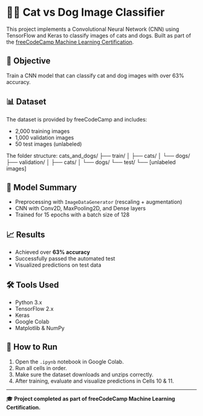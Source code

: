 # 🐶🐱 Cat vs Dog Image Classifier

This project implements a Convolutional Neural Network (CNN) using TensorFlow and Keras to classify images of cats and dogs. Built as part of the [freeCodeCamp Machine Learning Certification](https://www.freecodecamp.org/).

## 🎯 Objective
Train a CNN model that can classify cat and dog images with over 63% accuracy.

## 📊 Dataset
The dataset is provided by freeCodeCamp and includes:
- 2,000 training images
- 1,000 validation images
- 50 test images (unlabeled)

The folder structure:
cats_and_dogs/
├── train/
│ ├── cats/
│ └── dogs/
├── validation/
│ ├── cats/
│ └── dogs/
└── test/
└── [unlabeled images]


## 🧪 Model Summary
- Preprocessing with `ImageDataGenerator` (rescaling + augmentation)
- CNN with Conv2D, MaxPooling2D, and Dense layers
- Trained for 15 epochs with a batch size of 128

## 📈 Results
- Achieved over **63% accuracy**
- Successfully passed the automated test
- Visualized predictions on test data

## 🛠 Tools Used
- Python 3.x
- TensorFlow 2.x
- Keras
- Google Colab
- Matplotlib & NumPy

## 🚀 How to Run
1. Open the `.ipynb` notebook in Google Colab.
2. Run all cells in order.
3. Make sure the dataset downloads and unzips correctly.
4. After training, evaluate and visualize predictions in Cells 10 & 11.

---

🎓 **Project completed as part of freeCodeCamp Machine Learning Certification.**

